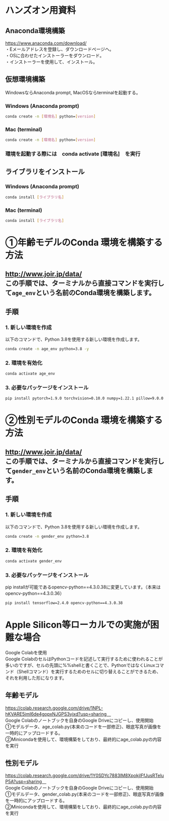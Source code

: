 # ハンズオン用資料
## Anaconda環境構築
https://www.anaconda.com/download/ <br>
・Eメールアドレスを登録し、ダウンロードページヘ。<br>
・OSに合わせたインストーラーをダウンロード。<br>
・インストーラーを使用して、インストール。<br>

## 仮想環境構築
WindowsならAnaconda prompt, MacOSならterminalを起動する。<br>
### Windows (Anaconda prompt)<br>
```bash
conda create -n [環境名] python=[version]
```
### Mac (terminal)<br>
```bash
conda create -n [環境名] python=[version]
```
### 環境を起動する際には　conda activate [環境名]　を実行<br>

## ライブラリをインストール
### Windows (Anaconda prompt)<br>
```bash
conda install [ライブラリ名]
```
### Mac (terminal)<br>
```bash
conda install [ライブラリ名]
```

# ①年齢モデルのConda 環境を構築する方法<br>
http://www.joir.jp/data/<br>
この手順では、ターミナルから直接コマンドを実行して`age_env`という名前のConda環境を構築します。<br>
---
## 手順
### 1. 新しい環境を作成
以下のコマンドで、Python 3.8を使用する新しい環境を作成します。<br>
```bash
conda create -n age_env python=3.8 -y
```
### 2. 環境を有効化
```bash
conda activate age_env
```
### 3. 必要なパッケージをインストール
```bash
pip install pytorch=1.9.0 torchvision=0.10.0 numpy=1.22.1 pillow=9.0.0 tqdm=4.62.3 ipywidgets=8.0.2 timm==0.5.4 opencv-python
```

# ②性別モデルのConda 環境を構築する方法<br>
http://www.joir.jp/data/<br>
この手順では、ターミナルから直接コマンドを実行して`gender_env`という名前のConda環境を構築します。<br>
---
## 手順
### 1. 新しい環境を作成
以下のコマンドで、Python 3.8を使用する新しい環境を作成します。<br>
```bash
conda create -n gender_env python=3.8
```
### 2. 環境を有効化
```bash
conda activate gender_env
```
### 3. 必要なパッケージをインストール
pip installが可能であるopencv-python==4.3.0.38に変更しています。（本来はopencv-python==4.3.0.36）<br>
```bash
pip install tensorflow=2.4.0 opencv-python==4.3.0.38
```

# Apple Silicon等ローカルでの実施が困難な場合
Google Colabを使用<br>
Google ColabのセルはPythonコードを記述して実行するために使われることが多いのですが、セルの先頭に%%shellと書くことで、PythonではなくLinuxコマンド（Shellコマンド）を実行するためのセルに切り替えることができるため、それを利用した形になります。<br>
## 年齢モデル
https://colab.research.google.com/drive/1NPL-hKVARE5jmI6de4gopxNJGPS3yixd?usp=sharing　<br>
Google Colabのノートブックを自身のGoogle Driveにコピーし、使用開始　<br>
①モデルデータ、age_colab.py(本来のコードを一部修正)、眼底写真が画像を一時的にアップロードする。<br>
②Minicondaを使用して、環境構築をしており、最終的にage_colab.pyの内容を実行<br>

## 性別モデル
https://colab.research.google.com/drive/1Y0SDYc7883lM8XpokjIFfJusRTeluP5A?usp=sharing　<br>
Google Colabのノートブックを自身のGoogle Driveにコピーし、使用開始　<br>
①モデルデータ、gender_colab.py(本来のコードを一部修正)、眼底写真が画像を一時的にアップロードする。<br>
②Minicondaを使用して、環境構築をしており、最終的にage_colab.pyの内容を実行<br>

